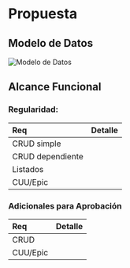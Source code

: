 # Propuesta

## Modelo de Datos

![Modelo de Datos]()

## Alcance Funcional

### Regularidad:

| Req                     | Detalle                                                                                                                                                                                              |
| :---------------------- | :--------------------------------------------------------------------------------------------------------------------------------------------------------------------------------------------------- |
| CRUD simple             |                                                                                                            |
| CRUD dependiente        |                           |
| Listados |  |
| CUU/Epic                |                                                                                       |

### Adicionales para Aprobación

| Req      | Detalle                                                                                                                                                                                                                                             |
| :------- | :-------------------------------------------------------------------------------------------------------------------------------------------------------------------------------------------------------------------------------------------------- |
| CRUD     |                                                                                            |
| CUU/Epic |  |
